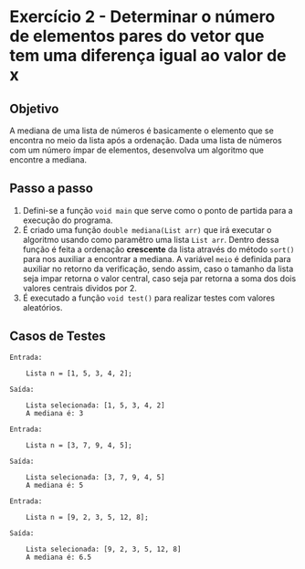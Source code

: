 # Exercício 2 - Determinar o número de elementos pares do vetor que tem uma diferença igual ao valor de x

## Objetivo

 A mediana de uma lista de números é basicamente o elemento que se encontra no meio da lista após a ordenação. Dada uma lista de números com um número ímpar de elementos, desenvolva um algoritmo que encontre a mediana.

## Passo a passo

1. Defini-se a função `void main` que serve como o ponto de partida para a execução do programa.
2. É criado uma função `double mediana(List arr)` que irá executar o algoritmo usando como paramêtro uma lista `List arr`. Dentro dessa função é feita a ordenação **crescente** da lista através do método `sort()` para nos auxiliar a encontrar a mediana. A variável `meio` é definida para auxiliar no retorno da verificação, sendo assim, caso o tamanho da lista seja impar retorna o valor central, caso seja par retorna a soma dos dois valores centrais dividos por 2.
3. É executado a função `void test()` para realizar testes com valores aleatórios.

## Casos de Testes

```
Entrada: 
    
    Lista n = [1, 5, 3, 4, 2];

Saída:
    
    Lista selecionada: [1, 5, 3, 4, 2]
    A mediana é: 3
```
```
Entrada: 
    
    Lista n = [3, 7, 9, 4, 5];

Saída:
    
    Lista selecionada: [3, 7, 9, 4, 5]
    A mediana é: 5
```
```
Entrada: 
    
    Lista n = [9, 2, 3, 5, 12, 8];

Saída:
    
    Lista selecionada: [9, 2, 3, 5, 12, 8]
    A mediana é: 6.5
```
